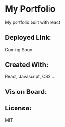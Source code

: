 # My Portfolio
My portfolio built with react

## Deployed Link:
Coming Soon

## Created With:
React, Javascript, CSS ...

## Vision Board:


## License:
MIT
